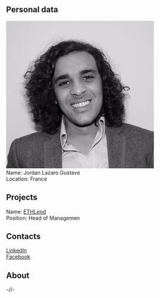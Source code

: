 ## Personal data
![ photo](photo/jordan_gustave.jpg)  
Name: Jordan Lazaro Gustave  
Location: France
## Projects 
Name: [ETHLend](../projects/ethlend.md)  
Position: Head of Managemen
## Contacts
[LinkedIn](https://www.linkedin.com/in/jordan-lazaro-gustave-32018976/)  
[Facebook](https://www.facebook.com/hikfg)  
## About
-//-
